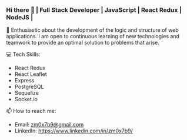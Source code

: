 ### Hi there :satellite: | Full Stack Developer | JavaScript | React Redux | NodeJS |

:microscope: Enthusiastic about the development of the logic and structure of web applications.
I am open to continuous learning of new technologies and teamwork to provide an optimal solution to problems that arise.

:computer: Tech Skills:
 <ul>
  <li>React Redux</li>
  <li>React Leaflet</li>
  <li>Express</li>
  <li>PostgreSQL</li>
  <li>Sequelize</li>
  <li>Socket.io</li>
 </ul>
📫 How to reach me: 
<ul>
 <li>Email: <a href="mailto:zm0x7b9@gmail.com">zm0x7b9@gmail.com</a></li>
 <li>LinkedIn: <a href="https://www.linkedin.com/in/zm0x7b9/" target="_blank">https://www.linkedin.com/in/zm0x7b9/</a></li>
</ul>
<!--
**zm0x7b9/zm0x7b9** is a ✨ _special_ ✨ repository because its `README.md` (this file) appears on your GitHub profile.

Here are some ideas to get you started:

- 🔭 I’m currently working on ...
- 🌱 I’m currently learning ...
- 👯 I’m looking to collaborate on ...
- 🤔 I’m looking for help with ...
- 💬 Ask me about ...
- 📫 How to reach me: ...
- 😄 Pronouns: ...
- ⚡ Fun fact: ...
-->
